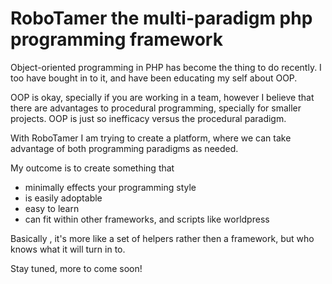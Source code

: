 RoboTamer the multi-paradigm php programming framework
======================================================

Object-oriented programming in PHP has become the thing to do recently.
I too have bought in to it, and have been educating my self about OOP.

OOP is okay, specially if you are working in a team, however I believe that there are advantages to procedural programming, specially for smaller projects. OOP is just so inefficacy versus the procedural paradigm.

With RoboTamer I am trying to create a platform, where we can take advantage of both programming paradigms as needed.

My outcome is to create something that 

 * minimally effects your programming style 
 * is easily adoptable
 * easy to learn
 * can fit within other frameworks, and scripts like worldpress
 
Basically , it's more like a set of helpers rather then a framework, but who knows what it will turn in to.

 
Stay tuned, more to come soon!
